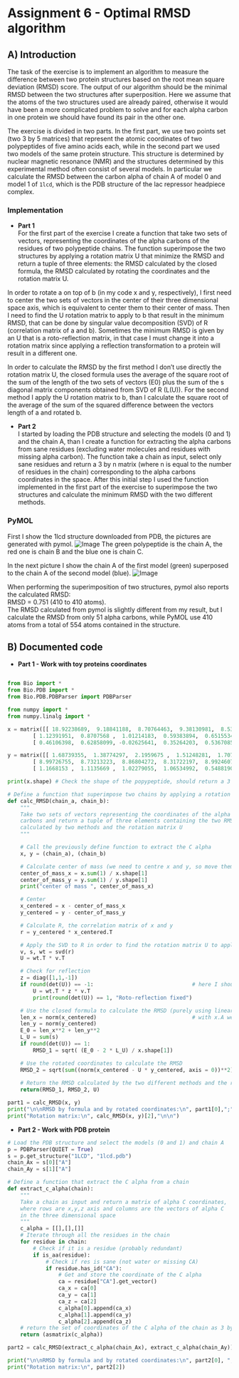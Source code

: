 # Assignment 6 - Optimal RMSD algorithm 

## A) Introduction

The task of the exercise is to implement an algorithm to measure the difference between two protein structures based on the root mean square deviation (RMSD) score. The output of our algorithm should be the minimal RMSD between the two structures after superposition. Here we assume that the atoms of the two structures used are already paired, otherwise it would have been a more complicated problem to solve and for each alpha carbon in one protein we should have found its pair in the other one.  

The exercise is divided in two parts. In the first part, we use two points set (two 3 by 5 matrices) that represent the atomic coordinates of two polypeptides of five amino acids each, while in the second part we used two models of the same protein structure. This structure is determined by nuclear magnetic resonance (NMR) and the structures determined by this experimental method often consist of several models. In particular we calculate the RMSD between the carbon alpha of chain A of model 0 and model 1 of `1lcd`, which is the PDB structure of the lac repressor headpiece complex.

### Implementation

* __Part 1__  
For the first part of the exercise I create a function that take two sets of vectors, representing the coordinates of the alpha carbons of the residues of two polypeptide chains. The function superimpose the two structures by applying a rotation matrix U that minimize the RMSD and return a tuple of three elements: the RMSD calculated by the closed formula, the RMSD calculated by rotating the coordinates and the rotation matrix U.  

In order to rotate a on top of b (in my code x and y, respectively), I first need to center the two sets of vectors in the center of their three dimensional space axis, which is equivalent to center them to their center of mass. Then I need to find the U rotation matrix to apply to b that result in the minimum RMSD, that can be done by singular value decomposition (SVD) of R (correlation matrix of a and b). Sometimes the minimum RMSD is given by an U that is a roto-reflection matrix, in that case I must change it into a rotation matrix since applying a reflection transformation to a protein will result in a different one.  

In order to calculate the RMSD by the first method I don’t use directly the rotation matrix U, the closed formula uses the average of the square root of the sum of the length of the two sets of vectors (E0) plus the sum of the s diagonal matrix components obtained from SVD of R (L(U)). For the second method I apply the U rotation matrix to b, than I calculate the square root of the average of the sum of the squared difference between the vectors length of a and rotated b.

* __Part 2__  
I started by loading the PDB structure and selecting the models (0 and 1) and the chain A, than I create a function for extracting the alpha carbons from sane residues (excluding water molecules and residues with missing alpha carbon). The function take a chain as input, select only sane 
residues and return a 3 by n matrix (where n is equal to the number of residues in the chain) corresponding to the alpha carbons coordinates in the space.
After this initial step I used the function implemented in the first part of the exercise to superimpose the two structures and calculate the minimum RMSD with the two different methods.  

### PyMOL
First I show the 1lcd structure downloaded from PDB, the pictures are generated with pymol.
![Image](1lcd_model_colours.png)
The green polypeptide is the chain A, the red one is chain B and the blue one is chain C.  

In the next picture I show the chain A of the first model (green) superposed to the chain A of the second model (blue).
![Image](1lcd_aligned_pymol.png)

When performing the superimposition of two structures, pymol also reports the calculated RMSD:  
RMSD = 0.751 (410 to 410 atoms).  
The RMSD calculated from pymol is slightly different from my result, but I calculate the RMSD from only 51 alpha carbons, while PyMOL use 410 atoms from a total of 554 atoms contained in the structure.

## B) Documented code

* __Part 1 - Work with toy proteins coordinates__

```python

from Bio import *
from Bio.PDB import *
from Bio.PDB.PDBParser import PDBParser

from numpy import *
from numpy.linalg import *

x = matrix([[ 18.92238689,  9.18841188,  8.70764463,  9.38130981,  8.53057997],      # x
        [ 1.12391951,  0.8707568 ,  1.01214183,  0.59383894,  0.65155349],           # y 
        [ 0.46106398,  0.62858099, -0.02625641,  0.35264203,  0.53670857]], 'f')     # z

y = matrix([[ 1.68739355,  1.38774297,  2.1959675 ,  1.51248281,  1.70793414],
        [ 8.99726755,  8.73213223,  8.86804272,  8.31722197,  8.9924607 ],
        [ 1.1668153 ,  1.1135669 ,  1.02279055,  1.06534992,  0.54881902]], 'f')

print(x.shape) # Check the shape of the popypeptide, should return a 3 by n matrix where n equal the number of residues

# Define a function that superimpose two chains by applying a rotation matrix U that minimize the RMSD
def calc_RMSD(chain_a, chain_b):
    """
    Take two sets of vectors representing the coordinates of the alpha 
    carbons and return a tuple of three elements containing the two RMSD 
    calculated by two methods and the rotation matrix U
    """

    # Call the previously define function to extract the C alpha
    x, y = (chain_a), (chain_b)

    # Calculate center of mass (we need to centre x and y, so move them to their center of mass)
    center_of_mass_x = x.sum(1) / x.shape[1]
    center_of_mass_y = y.sum(1) / y.shape[1]
    print("center of mass ", center_of_mass_x)

    # Center
    x_centered = x - center_of_mass_x
    y_centered = y - center_of_mass_y

    # Calculate R, the correlation matrix of x and y
    r = y_centered * x_centered.T 

    # Apply the SVD to R in order to find the rotation matrix U to apply to Y in order to minimize the RMSD
    v, s, wt = svd(r)                
    U = wt.T * v.T 

    # Check for reflection  
    z = diag([1,1,-1])                
    if round(det(U)) == -1:                               # here I should also change the sign of the third element of the s vector
        U = wt.T * z * v.T                                    
        print(round(det(U)) == 1, "Roto-reflection fixed")

    # Use the closed formula to calculate the RMSD (purely using linear algebra)
    len_x = norm(x_centered)                              # with x.A we can use x as array (element wise moltiplication) 
    len_y = norm(y_centered)
    E_0 = len_x**2 + len_y**2
    L_U = sum(s)
    if round(det(U)) == 1:
        RMSD_1 = sqrt( (E_0 - 2 * L_U) / x.shape[1])

    # Use the rotated coordinates to calculate the RMSD
    RMSD_2 = sqrt(sum((norm(x_centered - U * y_centered, axis = 0))**2) / x.shape[1]) # with axis = 0 output the sum of each col
    
    # Return the RMSD calculated by the two different methods and the rotation matrix U
    return(RMSD_1, RMSD_2, U)

part1 = calc_RMSD(x, y)
print("\n\nRMSD by formula and by rotated coordinates:\n", part1[0],";", part1[1],"\n")
print("Rotation matrix:\n", calc_RMSD(x, y)[2],"\n\n")
```

* __Part 2 - Work with PDB protein__

```python
# Load the PDB structure and select the models (0 and 1) and chain A
p = PDBParser(QUIET = True)
s = p.get_structure("1LCD", "1lcd.pdb")
chain_Ax = s[0]["A"]
chain_Ay = s[1]["A"]

# Define a function that extract the C alpha from a chain
def extract_c_alpha(chain):
    """
    Take a chain as input and return a matrix of alpha C coordinates, 
    where rows are x,y,z axis and columns are the vectors of alpha C 
    in the three dimensional space
    """
    c_alpha = [[],[],[]]
    # Iterate through all the residues in the chain
    for residue in chain:
        # Check if it is a residue (probably redundant)
        if is_aa(residue):
            # Check if res is sane (not water or missing CA)
            if residue.has_id("CA"):      
                # Get and store the coordinate of the C alpha                           
                ca = residue["CA"].get_vector()                      
                ca_x = ca[0]
                ca_y = ca[1]
                ca_z = ca[2]
                c_alpha[0].append(ca_x)
                c_alpha[1].append(ca_y)
                c_alpha[2].append(ca_z)
    # return the set of coordinates of the C alpha of the chain as 3 by n matrix, where n are the number of residues
    return (asmatrix(c_alpha))

part2 = calc_RMSD(extract_c_alpha(chain_Ax), extract_c_alpha(chain_Ay))

print("\n\nRMSD by formula and by rotated coordinates:\n", part2[0], ";", part2[1], "\n")
print("Rotation matrix:\n", part2[2])
```